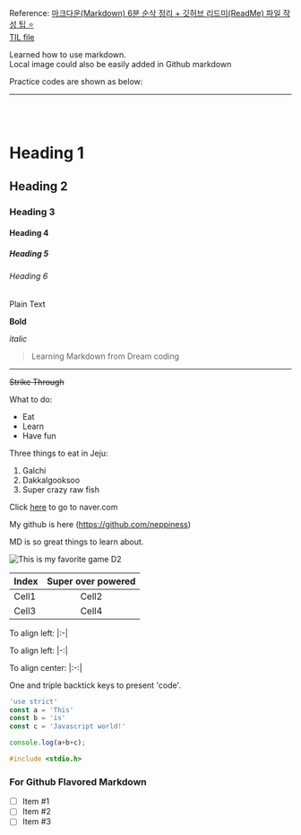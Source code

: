 Reference: [마크다운(Markdown) 6분 순삭 정리 + 깃허브 리드미(ReadMe) 파일 작성 팁 ⭐️](https://youtu.be/kMEb_BzyUqk) <br>
[TIL file](../../TIL/til-05-15-2022.md) <br>

Learned how to use markdown.<br>
Local image could also be easily added in Github markdown <br>

Practice codes are shown as below: <br>

___

<br>
<br>

<!-- Heading -->
# Heading 1
## Heading 2
### Heading 3
#### Heading 4
##### Heading 5
###### Heading 6
Plain Text

**Bold**

*italic*

> Learning Markdown from Dream coding

<!-- Line -->
___

~~Strike Through~~

What to do:
* Eat
* Learn
* Have fun

Three things to eat in Jeju:
1. Galchi
2. Dakkalgooksoo
3. Super crazy raw fish

<!-- link -->
Click [here](https://www.naver.com) to go to naver.com

My github is here (https://github.com/neppiness)

MD is so great things to learn about.

<!-- Image -->
![This is my favorite game D2](https://upload.wikimedia.org/wikipedia/en/0/05/Destiny_2_%28artwork%29.jpg)

<!-- Table -->
|Index|Super over powered|
|-|:-:|
|Cell1|Cell2|
|Cell3|Cell4|


<!-- Don't have to write down as |--|--|-->
To align left: |:-|

To align left: |-:|

To align center: |:-:|


<!-- CODE -->
One and triple backtick keys to present 'code'.

```js
'use strict'
const a = 'This'
const b = 'is'
const c = 'Javascript world!'

console.log(a+b+c);
```

```C++
#include <stdio.h>
```

### For Github Flavored Markdown
- [ ] Item #1
- [ ] Item #2
- [ ] Item #3